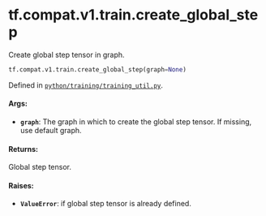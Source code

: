 <div itemscope itemtype="http://developers.google.com/ReferenceObject">
<meta itemprop="name" content="tf.compat.v1.train.create_global_step" />
<meta itemprop="path" content="Stable" />
</div>

# tf.compat.v1.train.create_global_step

Create global step tensor in graph.

``` python
tf.compat.v1.train.create_global_step(graph=None)
```



Defined in [`python/training/training_util.py`](/code/stable/tensorflow/python/training/training_util.py).

<!-- Placeholder for "Used in" -->


#### Args:


* <b>`graph`</b>: The graph in which to create the global step tensor. If missing, use
  default graph.


#### Returns:

Global step tensor.



#### Raises:


* <b>`ValueError`</b>: if global step tensor is already defined.